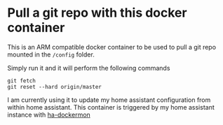 # Pull a git repo with this docker container

This is an ARM compatible docker container to be used to pull a git repo mounted in the `/config` folder.

Simply run it and it will perform the following commands

```
git fetch
git reset --hard origin/master
```

I am currently using it to update my home assistant configuration from within home assistant. This container is triggered by my home assistant instance with [ha-dockermon](https://github.com/philhawthorne/ha-dockermon)